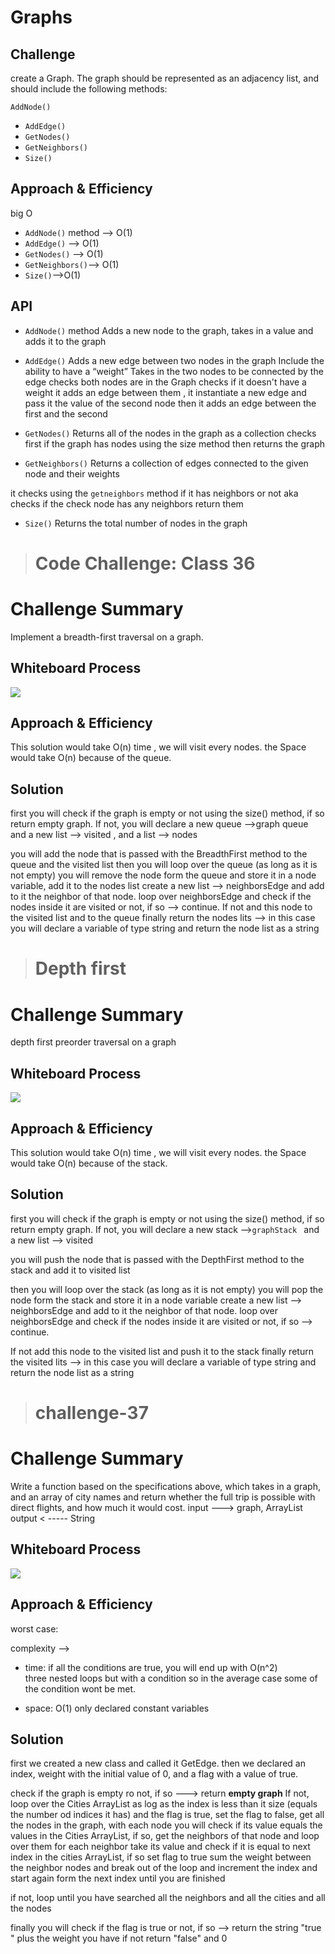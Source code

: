 

# Graphs


## Challenge
  create a Graph. The graph should be represented as an adjacency list, and should include the following methods:

   `AddNode()`
- `AddEdge()` 
- `GetNodes()` 
- `GetNeighbors()`
- `Size()`


## Approach & Efficiency
big O 

- `AddNode()` method --> O(1)
- `AddEdge()` --> O(1)
- `GetNodes()` --> O(1)
- `GetNeighbors()`--> O(1)
- `Size()`-->O(1)



## API

- `AddNode()` method 
Adds a new node to the graph, takes in a value and adds it to the graph 

- `AddEdge()`
Adds a new edge between two nodes in the graph
Include the ability to have a “weight”
Takes in the two nodes to be connected by the edge
checks both nodes are in the Graph
checks if  it doesn't have a weight
it adds an edge between them , it instantiate a new edge and pass it the value of the second node 
then it  adds an edge between the first and the second 



- `GetNodes()`
Returns all of the nodes in the graph as a collection 
checks first if the graph has nodes using the size method then returns the graph  

- `GetNeighbors()`
Returns a collection of edges connected to the given node and their weights

 it checks using the `getneighbors` method if it has neighbors or not
 aka  checks  if the check node has any neighbors return them

- `Size()`
Returns the total number of nodes in the graph



> # Code Challenge: Class 36
 

 # Challenge Summary
Implement a breadth-first traversal on a graph.

## Whiteboard Process
![](../assets/BFS.jpg)

## Approach & Efficiency
This solution would take O(n) time , we will visit every nodes.
the  Space  would take O(n) because of the queue.

## Solution

first you will check if the graph is empty or not using the size() method, if so return empty graph. 
If not, you will declare a new queue -->graph queue 
and a new list --> visited , and a list --> nodes 

you will add the node that is passed with the  BreadthFirst method to the queue and the visited list 
then you will loop over the queue (as long as it is not empty)
you will remove the node form the queue and store it in a node variable, add it to the nodes list 
create a new list --> neighborsEdge and add to it the neighbor of that node. 
loop over neighborsEdge and check if the nodes inside it are visited or not, if so --> continue. 
If not and this node to the visited list and to the queue 
finally return the nodes lits --> in this case you will declare a variable of type string and return the node list as a string 






> # Depth first

# Challenge Summary
depth first preorder traversal on a graph

## Whiteboard Process
![](../assets/Dfs.jpg)

## Approach & Efficiency

This solution would take O(n) time , we will visit every nodes.
the  Space  would take O(n) because of the stack.







## Solution
first you will check if the graph is empty or not using the size() method, if so return empty graph. 
If not, you will declare a new stack -->`graphStack `
and a new list --> visited 

you will push the node that is passed with the DepthFirst  method to the stack and add it to visited list 

then you will loop over the stack (as long as it is not empty)
you will pop the node form the stack and store it in a node variable
create a new list --> neighborsEdge and add to it the neighbor of that node. 
loop over neighborsEdge and check if the nodes inside it are visited or not, if so --> continue. 

If not add this node to the visited list and push it to the stack 
finally return the visited  lits --> in this case you will declare a variable of type string and return the node list as a string 


> # challenge-37 

# Challenge Summary
Write a function based on the specifications above, which takes in a graph, and an array of city names and return whether the full trip is possible with direct flights, and how much it would cost.
input ---> graph, ArrayList<Strings>
output < ----- String 

## Whiteboard Process
![](../assets/challenge-37.jpg)

## Approach & Efficiency
worst case: 

complexity -->

* time: 
if all the conditions are true, you will end up with O(n^2)  
three nested loops but with a condition so in the average case some of the condition wont be met. 

* space: 
O(1)
only declared constant variables 
## Solution

first we created a new class and called it GetEdge. 
then we declared an 
 index, weight with the initial value of 0, and a flag with a value of true. 

 check if the graph is empty ro not, if so ---> return **empty graph** 
 If not, 
 loop over the Cities ArrayList as log as the index is less than it size (equals the number od indices it has) and the flag is true, 
set the flag to false, 
get all the nodes in the graph, with each node you will check if its value equals the values in the Cities ArrayList, if so, get the neighbors of that node and loop over them
for each neighbor take its value and check if it is equal to next index in the cities ArrayList, if so
set flag to true
sum the weight between the neighbor nodes and break out of the loop and increment the index and start again form the next index until you are finished 

if not, loop until you have searched all the neighbors and all the cities and all the nodes 

finally 
you will check if the flag is true or not, 
if so --> 
return the string "true " plus the weight you have 
if not return "false" and 0
